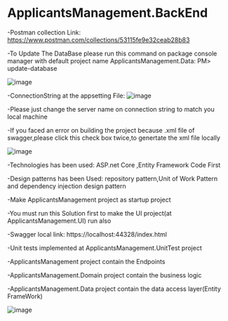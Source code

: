 # ApplicantsManagement.BackEnd

-Postman collection Link: https://www.postman.com/collections/53115fe9e32ceab28b83

-To Update The DataBase please run this command on package console manager with default project name ApplicantsManagement.Data:
 PM> update-database



![image](https://user-images.githubusercontent.com/95050832/148783540-97c2d3cf-9283-4c42-b780-5dfc7b848b17.png)

-ConnectionString at the appsetting File:
![image](https://user-images.githubusercontent.com/95050832/149087336-2a7a530c-2432-4d41-b968-75840a6082f6.png)


-Please just change the server name on connection string to match you local machine


-If you faced an error on building the project because .xml file of swagger,please click this check box twice,to genertate the xml file locally

![image](https://user-images.githubusercontent.com/95050832/149087190-9b749055-9aea-4754-9b19-6080fcbe3167.png)



-Technologies has been used:
ASP.net Core ,Entity Framework Code First


-Design patterns has been Used:
repository pattern,Unit of Work Pattern and dependency injection design pattern

-Make ApplicantsManagement project as startup project

-You must run this Solution first to make the UI project(at ApplicantsManagement.UI) run also

-Swagger local link: https://localhost:44328/index.html

-Unit tests implemented at ApplicantsManagement.UnitTest project

-ApplicantsManagement project contain the Endpoints

-ApplicantsManagement.Domain project contain the business logic

-ApplicantsManagement.Data project contain the data access layer(Entity FrameWork)

![image](https://user-images.githubusercontent.com/95050832/148789398-69abb9fa-a680-49b2-8fd3-8ad40726e8c5.png)





